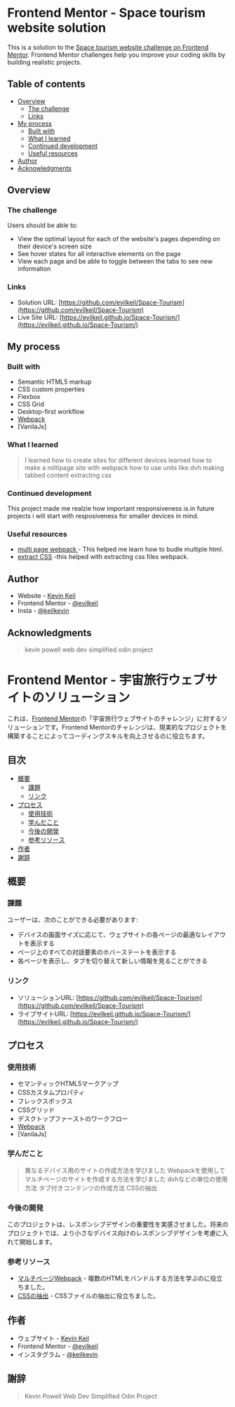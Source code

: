 # Frontend Mentor - Space tourism website solution

This is a solution to the [Space tourism website challenge on Frontend Mentor](https://www.frontendmentor.io/challenges/space-tourism-multipage-website-gRWj1URZ3). Frontend Mentor challenges help you improve your coding skills by building realistic projects. 

## Table of contents

- [Overview](#overview)
  - [The challenge](#the-challenge)
  - [Links](#links)
- [My process](#my-process)
  - [Built with](#built-with)
  - [What I learned](#what-i-learned)
  - [Continued development](#continued-development)
  - [Useful resources](#useful-resources)
- [Author](#author)
- [Acknowledgments](#acknowledgments)



## Overview

### The challenge

Users should be able to:

- View the optimal layout for each of the website's pages depending on their device's screen size
- See hover states for all interactive elements on the page
- View each page and be able to toggle between the tabs to see new information

### Links

- Solution URL: [https://github.com/evilkeil/Space-Tourism](https://github.com/evilkeil/Space-Tourism)
- Live Site URL: [https://evilkeil.github.io/Space-Tourism/](https://evilkeil.github.io/Space-Tourism/)

## My process

### Built with

- Semantic HTML5 markup
- CSS custom properties
- Flexbox
- CSS Grid
- Desktop-first workflow
- [Webpack](https://webpack.js.org/)
- [VanilaJs]



### What I learned

>I learned how to create sites for different devices
>learned how to make a miltipage site with webpack
>how to use units like dvh
>making tabbed content
>extracting css



### Continued development

This project made me realzie how important responsiveness is.in future projects i will start with resposiveness for smaller devices in mind.

### Useful resources

- [multi page webpack ](https://dev.to/marcinwosinek/tutorial-for-building-multipage-website-with-webpack-4gdk) - This helped me learn how to budle multiple html.
- [extract CSS](https://youtu.be/JlBDfj75T3Y?si=TGOvBtmxBZ-6lBFK) -this helped with extracting css files webpack.



## Author

- Website - [Kevin Keil](https://github.com/evilkeil)
- Frontend Mentor - [@evilkeil](https://www.frontendmentor.io/profile/evilkeil)
- Insta - [@keilkevin](https://www.instagram.com/keilkevin/)


## Acknowledgments

>kevin powell 
>web dev simplified
>odin project


# Frontend Mentor - 宇宙旅行ウェブサイトのソリューション

これは、[Frontend Mentor](https://www.frontendmentor.io/challenges/space-tourism-multipage-website-gRWj1URZ3)の「宇宙旅行ウェブサイトのチャレンジ」に対するソリューションです。Frontend Mentorのチャレンジは、現実的なプロジェクトを構築することによってコーディングスキルを向上させるのに役立ちます。

## 目次

- [概要](#概要)
  - [課題](#課題)
  - [リンク](#リンク)
- [プロセス](#プロセス)
  - [使用技術](#使用技術)
  - [学んだこと](#学んだこと)
  - [今後の開発](#今後の開発)
  - [参考リソース](#参考リソース)
- [作者](#作者)
- [謝辞](#謝辞)



## 概要

### 課題

ユーザーは、次のことができる必要があります:

- デバイスの画面サイズに応じて、ウェブサイトの各ページの最適なレイアウトを表示する
- ページ上のすべての対話要素のホバーステートを表示する
- 各ページを表示し、タブを切り替えて新しい情報を見ることができる

### リンク

- ソリューションURL: [https://github.com/evilkeil/Space-Tourism](https://github.com/evilkeil/Space-Tourism)
- ライブサイトURL: [https://evilkeil.github.io/Space-Tourism/](https://evilkeil.github.io/Space-Tourism/)

## プロセス

### 使用技術

- セマンティックHTML5マークアップ
- CSSカスタムプロパティ
- フレックスボックス
- CSSグリッド
- デスクトップファーストのワークフロー
- [Webpack](https://webpack.js.org/) 
- [VanilaJs]

### 学んだこと

> 異なるデバイス用のサイトの作成方法を学びました
> Webpackを使用してマルチページのサイトを作成する方法を学びました
> dvhなどの単位の使用方法
> タブ付きコンテンツの作成方法
> CSSの抽出

### 今後の開発

このプロジェクトは、レスポンシブデザインの重要性を実感させました。将来のプロジェクトでは、より小さなデバイス向けのレスポンシブデザインを考慮に入れて開始します。

### 参考リソース

- [マルチページWebpack](https://dev.to/marcinwosinek/tutorial-for-building-multipage-website-with-webpack-4gdk) - 複数のHTMLをバンドルする方法を学ぶのに役立ちました。
- [CSSの抽出](https://youtu.be/JlBDfj75T3Y?si=TGOvBtmxBZ-6lBFK) - CSSファイルの抽出に役立ちました。

## 作者

- ウェブサイト - [Kevin Keil](https://github.com/evilkeil)
- Frontend Mentor - [@evilkeil](https://www.frontendmentor.io/profile/evilkeil)
- インスタグラム - [@keilkevin](https://www.instagram.com/keilkevin/)

## 謝辞

> Kevin Powell
> Web Dev Simplified
> Odin Project
